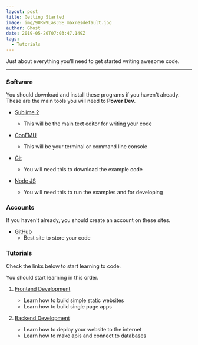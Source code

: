 ```yaml
---
layout: post
title: Getting Started
image: img/9URw9LasJ5E_maxresdefault.jpg
author: Ghost
date: 2019-05-20T07:03:47.149Z
tags: 
  - Tutorials
---
```


Just about everything you’ll need to get started writing awesome code.

---

### Software

You should download and install these programs if you haven't already. These are the main tools you will need to **Power Dev**.

- [Sublime 2](https://www.sublimetext.com/2) 
    - This will be the main text editor for writing your code

- [ConEMU](https://conemu.github.io)
    - This will be your terminal or command line console

- [Git](https://git-scm.com/downloads)
    - You will need this to download the example code

- [Node JS](https://nodejs.org/en/)
    - You will need this to run the examples and for developing

### Accounts

If you haven't already, you should create an account on these sites.

- [GitHub](https://github.com)
    - Best site to store your code


### Tutorials

Check the links below to start learning to code.

You should start learning in this order.

1. [Frontend Development](/frontend-development)
    - Learn how to build simple static websites
    - Learn how to build single page apps

1. [Backend Development](/backend-development)
    - Learn how to deploy your website to the internet
    - Learn how to make apis and connect to databases